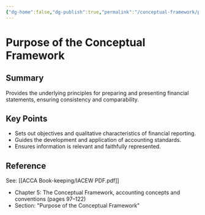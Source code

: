 ```yaml
---
{"dg-home":false,"dg-publish":true,"permalink":"/conceptual-framework/purpose-of-the-conceptual-framework/","dgPassFrontmatter":true,"noteIcon":""}
---
```


# Purpose of the Conceptual Framework

## Summary
Provides the underlying principles for preparing and presenting financial statements, ensuring consistency and comparability.

## Key Points
- Sets out objectives and qualitative characteristics of financial reporting.
- Guides the development and application of accounting standards.
- Ensures information is relevant and faithfully represented.

## Reference
See: [[ACCA Book-keeping/IACEW PDF.pdf]]  
- Chapter 5: The Conceptual Framework, accounting concepts and conventions (pages 97–122)
- Section: "Purpose of the Conceptual Framework"